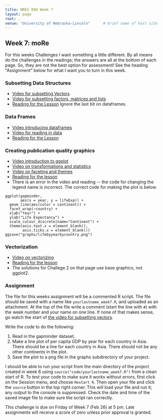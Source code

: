 ```yaml
---
title: NRES 898 Week 7
layout: page
root: .
venue: "University of Nebraska-Lincoln"      # brief name of host site without address (e.g., "Euphoric State University")
---
```

## Week 7: moRe

For this weeks Challenges I want something a little different. By all means do the challenges in the readings; the answers are all at the bottom of each page. So, they are not the best option for assessment! See the heading "Assignment" below for what I want you to turn in this week. 

### Subsetting Data Structures

* [Video for subsetting Vectors](https://youtu.be/LZB3x6hNZ9M)
* [Video for subsetting factors, matrices and lists](https://youtu.be/GXWCrQVW5Dk)
* [Reading for the Lesson](http://swcarpentry.github.io/r-novice-gapminder/06-data-subsetting.html) Ignore the last bit on dataframes.

### Data Frames

* [Video introducing dataframes](https://youtu.be/2DiPjT4zLjU)
* [Video for reading in data](https://youtu.be/jWpkzPLLKg8)
* [Reading for the Lesson](http://swcarpentry.github.io/r-novice-gapminder/05-data-structures-part2.html)

### Creating publication quality graphics

* [Video introduction to ggplot](https://youtu.be/8Gew6UYqF0s)
* [Video on transformations and statistics](https://youtu.be/jtaIvtvlGIQ)
* [Video on faceting and themes](https://youtu.be/DB0kVWnk724)
* [Reading for the lesson](http://swcarpentry.github.io/r-novice-gapminder/08-plot-ggplot2.html)
* There is an error in the video and reading -- the code for changing the legend name is incorrect. The correct code for making the plot is below.

```{r}
ggplot(gapminder,
       aes(x = year, y = lifeExp)) + 
  geom_line(aes(color = continent)) + 
  facet_wrap(~country) + 
  xlab("Year") + 
  ylab("Life Expectancy") + 
  scale_colour_discrete(name="Continent") +
  theme(axis.text.x = element_blank(), 
        axis.ticks.x = element_blank())
ggsave("graphs/lifebyyearbycountry.png")
```

### Vectorization

* [Video on vectorizing](https://youtu.be/xLTXFAttV7o)
* [Reading for the lesson](http://swcarpentry.github.io/r-novice-gapminder/09-vectorisation.html)
* The solutions for Challege 2 on that page use base graphics, not ggplot2. 



### Assignment

The file for this weeks assignment will be a commented R script. The file should be saved with a name like `yourlastname_week7.R`, and uploaded as an attachment. At the top of the file write a comment \(start the line with `#`\) with the week number and your name on one line. If none of that makes sense, go watch the start of [the video for subsetting vectors](https://youtu.be/LZB3x6hNZ9M). 

Write the code to do the following:

1. Read in the gapminder dataset.
2. Make a line plot of per capita GDP by year for each country in Asia. There should be a line for each country in Asia. There should not be any other continents in the plot.
3. Save the plot to a png file in the graphs subdirectory of your project. 

I should be able to run your script from the main directory of the project created in week 6 using `source("code/yourlastname_week7.R")` from a clean start of R. To test your code to make sure it works without errors, first click on the Session menu, and choose `Restart R`. Then open your file and click the `source` button in the top right corner. This will load your file and run it; any output to the console is suppressed. Check the date and time of the saved image file to make sure the script ran correctly. 
 
This challenge is due on Friday of Week 7 \(Feb 26\) at 5 pm. Late assignments will receive 
a score of zero unless prior approval is granted.  
